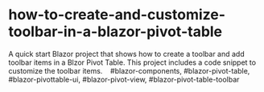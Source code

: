 # how-to-create-and-customize-toolbar-in-a-blazor-pivot-table
A quick start Blazor project that shows how to create a toolbar and add toolbar items in a Blzor Pivot Table. This project includes a code snippet to customize the toolbar items.      #blazor-components, #blazor-pivot-table, #blazor-pivottable-ui, #blazor-pivot-view, #blazor-pivot-table-toolbar
